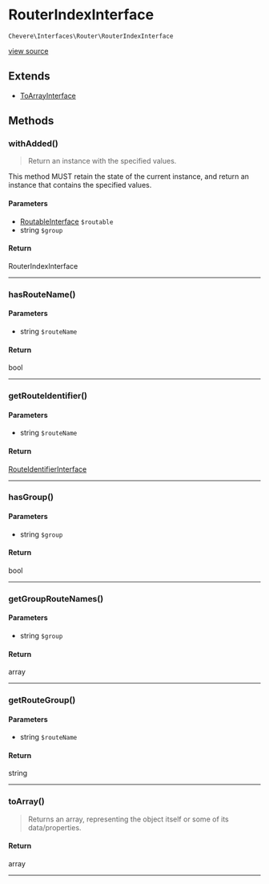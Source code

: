 # RouterIndexInterface

`Chevere\Interfaces\Router\RouterIndexInterface`

[view source](https://github.com/chevere/chevere/blob/master//home/rodolfo/git/chevere/chevere/interfaces/Router/RouterIndexInterface.php)

## Extends

- [ToArrayInterface]()

## Methods

### withAdded()

> Return an instance with the specified values.

This method MUST retain the state of the current instance, and return
an instance that contains the specified values.

#### Parameters

- [RoutableInterface](./RoutableInterface.md) `$routable`
- string `$group`

#### Return

RouterIndexInterface

---

### hasRouteName()

#### Parameters

- string `$routeName`

#### Return

bool

---

### getRouteIdentifier()

#### Parameters

- string `$routeName`

#### Return

[RouteIdentifierInterface](./RouteIdentifierInterface.md)

---

### hasGroup()

#### Parameters

- string `$group`

#### Return

bool

---

### getGroupRouteNames()

#### Parameters

- string `$group`

#### Return

array

---

### getRouteGroup()

#### Parameters

- string `$routeName`

#### Return

string

---

### toArray()

> Returns an array, representing the object itself or some of its data/properties.

#### Return

array

---

